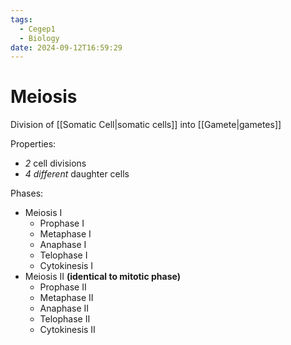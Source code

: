```yaml
---
tags:
  - Cegep1
  - Biology
date: 2024-09-12T16:59:29
---
```


# Meiosis

Division of [[Somatic Cell|somatic cells]] into [[Gamete|gametes]]

Properties:

- *2* cell divisions
- *4 different* daughter cells

Phases:

- Meiosis I
	- Prophase I
	- Metaphase I
	- Anaphase I
	- Telophase I
	- Cytokinesis I
- Meiosis II **(identical to mitotic phase)**
	- Prophase II
	- Metaphase II
	- Anaphase II
	- Telophase II
	- Cytokinesis II